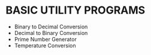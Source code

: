 # BASIC UTILITY PROGRAMS
  - Binary to Decimal Conversion
  - Decimal to Binary Conversion
  - Prime Number Generator
  - Temperature Conversion
